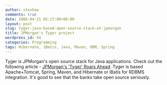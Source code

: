 ```yaml
---
author: steshaw
comments: true
date: 2006-04-21 05:17:00+00:00
layout: post
slug: tyger-java-based-open-source-stack-at-jpmorgan
title: JPMorgan's Tyger project
wordpress_id: 44
categories: Programming
tags: Hibernate, iBatis, Java, Maven, ORM, Spring
---
```


Tyger is JPMorgan's open source stack for Java applications. Check out the following article - [JPMorgan's 'Tyger' Roars Ahead](http://www.watersonline.com/public/showPage.html?page=322256). Tyger is based Apache+Tomcat, Spring, Maven, and Hibernate or iBatis for RDBMS integration. It's good to see that the banks take open source seriously.
